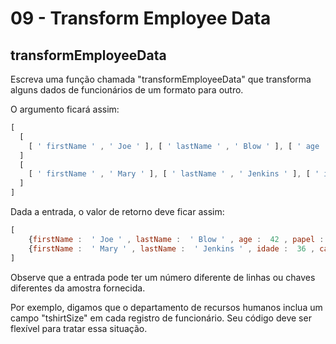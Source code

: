 # 09 - Transform Employee Data

## transformEmployeeData

Escreva uma função chamada "transformEmployeeData" que transforma alguns dados de funcionários de um formato para outro.

O argumento ficará assim:

```javascript
[
  [
    [ ' firstName ' , ' Joe ' ], [ ' lastName ' , ' Blow ' ], [ ' age ' , 42 ], [ ' papel ' , ' balconista ' ]
  ]
  [
    [ ' firstName ' , ' Mary ' ], [ ' lastName ' , ' Jenkins ' ], [ ' idade ' , 36 ], [ ' papel ' , ' gerente ' ]
  ]
]
```

Dada a entrada, o valor de retorno deve ficar assim:

```javascript
[
    {firstName :  ' Joe ' , lastName :  ' Blow ' , age :  42 , papel :  ' clerk ' },
    {firstName :  ' Mary ' , lastName :  ' Jenkins ' , idade :  36 , cargo :  ' manager ' }
]
```

Observe que a entrada pode ter um número diferente de linhas ou chaves diferentes da amostra fornecida.

Por exemplo, digamos que o departamento de recursos humanos inclua um campo "tshirtSize" em cada registro de funcionário. Seu código deve ser flexível para tratar essa situação.

